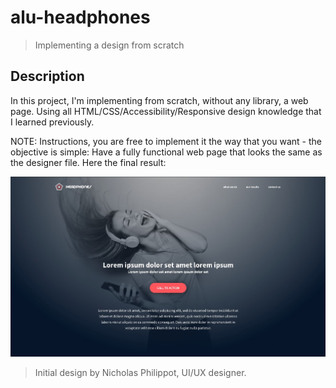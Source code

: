 # alu-headphones

> Implementing a design from scratch

## Description
In this project, I'm implementing from scratch, without any library, a web page. Using all HTML/CSS/Accessibility/Responsive design knowledge that I learned previously.

NOTE: Instructions, you are free to implement it the way that you want - the objective is simple: Have a fully functional web page that looks the same as the designer file.
Here the final result:

![alu-headphones](./images/headphones-landing-page.jpg)



> Initial design by Nicholas Philippot, UI/UX designer.
